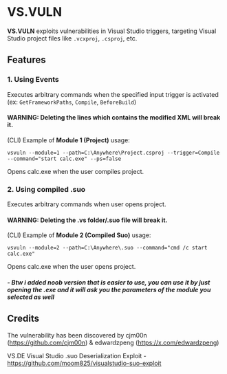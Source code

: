 # VS.VULN

**VS.VULN** exploits vulnerabilities in Visual Studio triggers, targeting Visual Studio project files like `.vcxproj`, `.csproj`, etc.

## Features

### 1. **Using Events**

Executes arbitrary commands when the specified input trigger is activated (ex: `GetFrameworkPaths`, `Compile`, `BeforeBuild`)

#### WARNING: Deleting the lines which contains the modified XML will break it.

(CLI) Example of **Module 1 (Project)** usage: 
```
vsvuln --module=1 --path=C:\Anywhere\Project.csproj --trigger=Compile --command="start calc.exe" --ps=false
```
Opens calc.exe when the user compiles project.

### 2. **Using compiled .suo**
Executes arbitrary commands when user opens project.

#### WARNING: Deleting the .vs folder/.suo file will break it.

(CLI) Example of **Module 2 (Compiled Suo)** usage:
```
vsvuln --module=2 --path=C:\Anywhere\.suo --command="cmd /c start calc.exe"
```
Opens calc.exe when the user opens project.

##### - Btw i added noob version that is easier to use, you can use it by just opening the .exe and it will ask you the parameters of the module you selected as well

## Credits
The vulnerability has been discovered by cjm00n (https://github.com/cjm00n) & edwardzpeng (https://x.com/edwardzpeng)

VS.DE Visual Studio .suo Deserialization Exploit - https://github.com/moom825/visualstudio-suo-exploit
